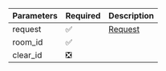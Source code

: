 | Parameters | Required                         | Description           |
|------------|--------------------              |-----------------------|
| request    | :white_check_mark:               | [Request](Request.md) |
| room_id    | :white_check_mark:               |                       |
| clear_id   | :negative_squared_cross_mark:    |                       |